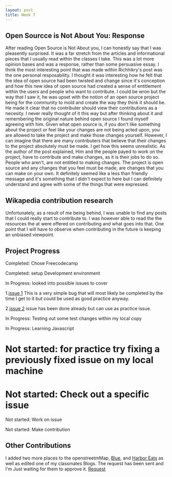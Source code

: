 ```yaml
---
layout: post
title: Week 7
---
```



## Open Sourcce is Not About You: Response
After reading Open Source is Not About you, I can honestly say that I was pleasently surprised. 
It was a far stretch from the articles and informational pieces that I usually read within the classes I take.
This was a lot more opinion bases and  was a response, rather than some persuasive essay. I think the most interesting point that 
was made within Richhikry's post was the one personal resposability. I thought it was interesting how he felt that the idea of
open source had been twisted and change since it's conception and how this new idea of open source had created a sense of entitlement 
within the users and people who want to contribute. I could be wron but the way that I saw it, he was upset with the notion of an open
source project being for the community to mold and create the way they think it should be. He made it clear that no contributer should view
their contributions as a necesity. I never really thought of it this way but after thinking about it and remembering the original nature behind
open source I found myself agreeing with him. Given what open source is, if you don't like something about the project or feel like your changes 
are not being acted upon, you are allowed to take the project and make those changes yourself. However, I can imagine that there are many
contributers that believe that their changes to the project absolutely must be made.
I get how this seems unrealistic. As the author of the post explained, Him and the people payed to work on the project, have to contribute 
and make changes, as it is their jobs to do so. People who aren't, are not entitled to making changes. The project is open source and any
changes that you feel must be made, are changes that you can make on your own. It definitely seemed like a less than friendly message and it's 
something that I didn't expect to here but I can definitely understand and agree with some of the things that were expressed.

## Wikapedia contribution research 
Unfortunately, as a result of me being behind, I was unable to find any posts that I could really start to contribute to. I was however able to
read the the resources the at were offered on contributing and what goes into that. One point that I will have to observe when contributing in the future
is keeping an unbiased viewpoint. 

## Project Progress 
Completed: Chose Freecodecamp

Completed: setup Development environment

In Progress: looked into possible issues to cover

  1.[issue 1](https://github.com/freeCodeCamp/freeCodeCamp/issues/38380)
  This is a very simple bug that will most likely be completed by the time I get to it but could be used as good practice anyway.
  
  2.[issue 2](https://github.com/freeCodeCamp/freeCodeCamp/issues/38312)
  issue has been done already but can use as practice issue.
  
In Progress: Testing out some test changes within my local copy

In Progress: Learning Javascript 

# Not started: for practice try fixing a previously fixed issue on my local machine

# Not started: Check out a specific issue

Not started: Work on issue

Not started: Make contribution


## Other Contributions 
I added two more places to the openstreetmMap, [Blue](https://www.openstreetmap.org/changeset/82234095), and 
[Harbor Eats](https://www.openstreetmap.org/changeset/82224206) as well as edited one of my classmates Blogs. 
The request has been sent and I'm Just waiting for them to approve it. [Request](https://github.com/hunter-college-ossd-spr-2020/ElijahCano33-weekly/pull/3)
